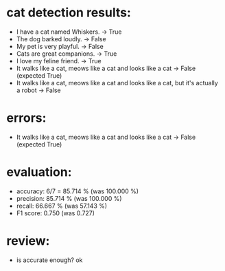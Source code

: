 # cat detection results:

 * I have a cat named Whiskers. -> True
 * The dog barked loudly. -> False
 * My pet is very playful. -> False
 * Cats are great companions. -> True
 * I love my feline friend. -> True
 * It walks like a cat, meows like a cat and looks like a cat -> False (expected True)
 * It walks like a cat, meows like a cat and looks like a cat, but it's actually a robot -> False

# errors:

 * It walks like a cat, meows like a cat and looks like a cat -> False (expected True)

# evaluation:

 * accuracy: 6/7 = 85.714 % (was 100.000 %)
 * precision: 85.714 % (was 100.000 %)
 * recall: 66.667 % (was 57.143 %)
 * F1 score: 0.750 (was 0.727)

# review:

 * is accurate enough? ok

